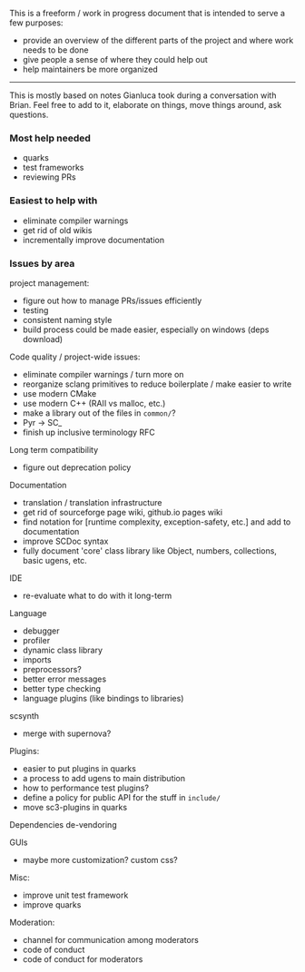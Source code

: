 This is a freeform / work in progress document that is intended to serve a few purposes:
- provide an overview of the different parts of the project and where work needs to be done
- give people a sense of where they could help out
- help maintainers be more organized

------------------------------

This is mostly based on notes Gianluca took during a conversation with Brian. Feel free to add to it, elaborate on things, move things around, ask questions.

### Most help needed
- quarks
- test frameworks
- reviewing PRs

### Easiest to help with
- eliminate compiler warnings
- get rid of old wikis
- incrementally improve documentation

### Issues by area

project management:

- figure out how to manage PRs/issues efficiently
- testing
- consistent naming style
- build process could be made easier, especially on windows (deps download)

Code quality / project-wide issues:

- eliminate compiler warnings / turn more on
- reorganize sclang primitives to reduce boilerplate / make easier to write
- use modern CMake
- use modern C++ (RAII vs malloc, etc.)
- make a library out of the files in `common/`?
- Pyr → SC_
- finish up inclusive terminology RFC

Long term compatibility

- figure out deprecation policy

Documentation

- translation / translation infrastructure
- get rid of sourceforge page wiki, github.io pages wiki
- find notation for [runtime complexity, exception-safety, etc.] and add to documentation
- improve SCDoc syntax
- fully document 'core' class library like Object, numbers, collections, basic ugens, etc.

IDE

- re-evaluate what to do with it long-term

Language

- debugger
- profiler
- dynamic class library
- imports
- preprocessors?
- better error messages
- better type checking
- language plugins (like bindings to libraries)

scsynth

- merge with supernova?

Plugins:

- easier to put plugins in quarks
- a process to add ugens to main distribution
- how to performance test plugins?
- define a policy for public API for the stuff in `include/`
- move sc3-plugins in quarks

Dependencies de-vendoring

GUIs

- maybe more customization? custom css?

Misc:

- improve unit test framework
- improve quarks

Moderation:

- channel for communication among moderators
- code of conduct
- code of conduct for moderators